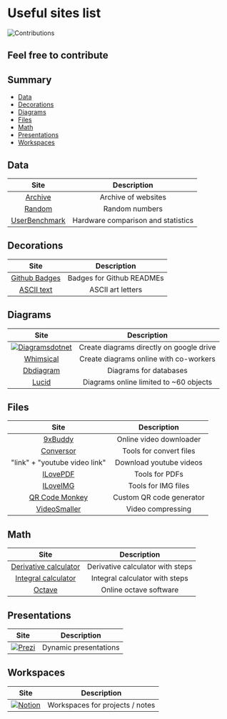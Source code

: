 # Useful sites list
![Contributions](https://img.shields.io/static/v1.svg?label=Contributions&message=Welcome&color=information&style=for-the-badge)
## Feel free to contribute

## Summary
* [Data](#Data)
* [Decorations](#Decorations)
* [Diagrams](#Diagrams)
* [Files](#Files)
* [Math](#Math)
* [Presentations](#Presentations)
* [Workspaces](#Workspaces)

## Data
Site | Description
:---: | :---:
[Archive](https://archive.org/web/) | Archive of websites
[Random](https://www.random.org/) | Random numbers
[UserBenchmark](https://www.userbenchmark.com/) | Hardware comparison and statistics

## Decorations
Site | Description
:---: | :---:
[Github Badges](https://img.shields.io) | Badges for Github READMEs
[ASCII text](https://patorjk.com/software/taag/#p=display&f=Graffiti&t=Type%20Something%20) | ASCII art letters

## Diagrams
Site | Description
:---: | :---:
[![Diagramsdotnet](https://img.shields.io/badge/Diagrams.net-F08705?style=for-the-badge&logo=diagramsdotnet&logoColor=white)](https://app.diagrams.net) | Create diagrams directly on google drive
[Whimsical](https://whimsical.com/getting-started-5AqaR9JCJc8hHL4QfcsVPt) | Create diagrams online with co-workers
[Dbdiagram](https://dbdiagram.io/d) | Diagrams for databases
[Lucid](https://lucid.app/) | Diagrams online limited to ~60 objects

## Files
Site | Description
:---: | :---:
[9xBuddy](https://9xbuddy.com/) | Online video downloader
[Conversor](https://conversor-pdf.com/konvertieren/) | Tools for convert files
"link" + "youtube video link" | Download youtube videos
[ILovePDF](https://www.ilovepdf.com/) | Tools for PDFs
[ILoveIMG](https://www.iloveimg.com/) | Tools for IMG files
[QR Code Monkey](https://www.qrcode-monkey.com/) | Custom QR code generator
[VideoSmaller](https://www.videosmaller.com/) | Video compressing

## Math
Site | Description
:---: | :---:
[Derivative calculator](https://www.derivative-calculator.net/) | Derivative calculator with steps
[Integral calculator](https://www.integral-calculator.com/) | Integral calculator with steps
[Octave](https://octave-online.net/) | Online octave software

## Presentations
Site | Description
:---: | :---:
[![Prezi](https://img.shields.io/badge/Prezi-3181FF?style=for-the-badge&logo=prezi&logoColor=white)](https://prezi.com/dashboard/next/#/all) | Dynamic presentations

## Workspaces
Site | Description
:---: | :---:
[![Notion](https://img.shields.io/badge/Notion-000000?style=for-the-badge&logo=notion&logoColor=white)](notion.so) | Workspaces for projects / notes
